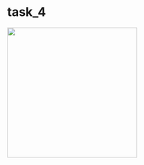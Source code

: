 # task_4


<img src="https://github.com/kevadiyaharshita/Core_Flutter/assets/133105068/4d3f197a-0c6c-49f9-9357-9bb5ee714838" width="300px">
